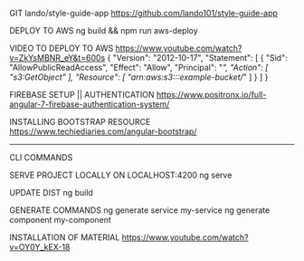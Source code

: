 GIT
lando/style-guide-app
https://github.com/lando101/style-guide-app

DEPLOY TO AWS
ng build  && npm run aws-deploy

VIDEO TO DEPLOY TO AWS
https://www.youtube.com/watch?v=ZkYsMBNR_eY&t=600s
{
  "Version": "2012-10-17",
  "Statement": [
    {
      "Sid": "AllowPublicReadAccess",
      "Effect": "Allow",
      "Principal": "*",
      "Action": [
        "s3:GetObject"
      ],
      "Resource": [
        "arn:aws:s3:::example-bucket/*"
      ]
    }
  ]
}

FIREBASE SETUP || AUTHENTICATION
https://www.positronx.io/full-angular-7-firebase-authentication-system/

INSTALLING BOOTSTRAP RESOURCE
https://www.techiediaries.com/angular-bootstrap/

****************************************
CLI COMMANDS

SERVE PROJECT LOCALLY ON LOCALHOST:4200
ng serve

UPDATE DIST
ng build

GENERATE COMMANDS
ng generate service my-service
ng generate component my-component

INSTALLATION OF MATERIAL
https://www.youtube.com/watch?v=OY0Y_kEX-18




